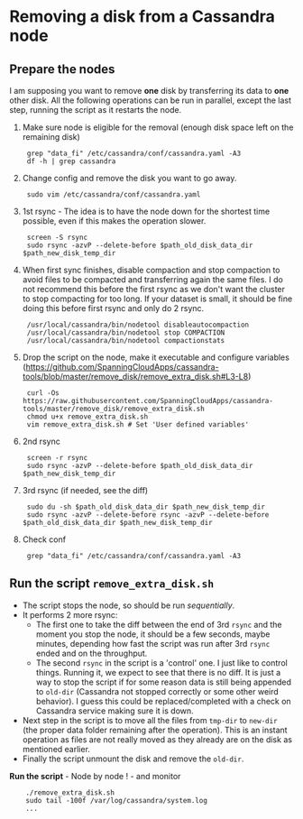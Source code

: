 # Removing a disk from a Cassandra node

## Prepare the nodes

I am supposing you want to remove **one** disk by transferring its data to **one** other disk.
All the following operations can be run in parallel, except the last step, running the script as it restarts the node.

1. Make sure node is eligible for the removal (enough disk space left on the remaining disk)

        grep "data_fi" /etc/cassandra/conf/cassandra.yaml -A3
        df -h | grep cassandra

2. Change config and remove the disk you want to go away.

        sudo vim /etc/cassandra/conf/cassandra.yaml

3. 1st rsync - The idea is to have the node down for the shortest time possible, even if this makes the operation slower.

        screen -S rsync
        sudo rsync -azvP --delete-before $path_old_disk_data_dir $path_new_disk_temp_dir

4. When first sync finishes, disable compaction and stop compaction to avoid files to be compacted and transferring again the same files. I do not recommend this before the first rsync as we don't want the cluster to stop compacting for too long. If your dataset is small, it should be fine doing this before first rsync and only do 2 rsync.

        /usr/local/cassandra/bin/nodetool disableautocompaction
        /usr/local/cassandra/bin/nodetool stop COMPACTION
        /usr/local/cassandra/bin/nodetool compactionstats

5. Drop the script on the node, make it executable and configure variables (https://github.com/SpanningCloudApps/cassandra-tools/blob/master/remove_disk/remove_extra_disk.sh#L3-L8)

        curl -Os https://raw.githubusercontent.com/SpanningCloudApps/cassandra-tools/master/remove_disk/remove_extra_disk.sh
        chmod u+x remove_extra_disk.sh
        vim remove_extra_disk.sh # Set 'User defined variables'

6. 2nd rsync

        screen -r rsync
        sudo rsync -azvP --delete-before $path_old_disk_data_dir $path_new_disk_temp_dir

7. 3rd rsync (if needed, see the diff)

        sudo du -sh $path_old_disk_data_dir $path_new_disk_temp_dir
        sudo rsync -azvP --delete-before rsync -azvP --delete-before $path_old_disk_data_dir $path_new_disk_temp_dir

8. Check conf

        grep "data_fi" /etc/cassandra/conf/cassandra.yaml -A3

## Run the script `remove_extra_disk.sh`

* The script stops the node, so should be run *sequentially*.
* It performs 2 more rsync:
    * The first one to take the diff between the end of 3rd `rsync` and the moment you stop the node, it should be a few seconds, maybe minutes, depending how fast the script was run after 3rd `rsync` ended and on the throughput.
    * The second `rsync` in the script is a 'control' one. I just like to control things. Running it, we expect to see that there is no diff. It is just a way to stop the script if for some reason data is still being appended to `old-dir` (Cassandra not stopped correctly or some other weird behavior). I guess this could be replaced/completed with a check on Cassandra service making sure it is down.
* Next step in the script is to move all the files from `tmp-dir` to `new-dir` (the proper data folder remaining after the operation). This is an instant operation as files are not really moved as they already are on the disk as mentioned earlier.
* Finally the script unmount the disk and remove the `old-dir`.

**Run the script** - Node by node ! - and monitor

        ./remove_extra_disk.sh
        sudo tail -100f /var/log/cassandra/system.log
        ...
